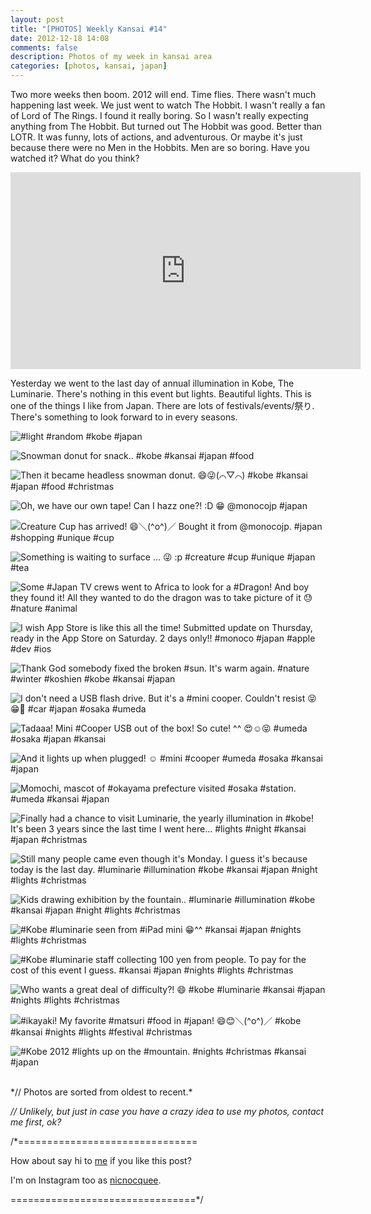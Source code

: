 ```yaml
---
layout: post
title: "[PHOTOS] Weekly Kansai #14"
date: 2012-12-18 14:08
comments: false
description: Photos of my week in kansai area
categories: [photos, kansai, japan]
---
```

Two more weeks then boom. 2012 will end. Time flies. There wasn't much happening last week. We just went to watch The Hobbit. I wasn't really a fan of Lord of The Rings. I found it really boring. So I wasn't really expecting anything from The Hobbit. But turned out The Hobbit was good. Better than LOTR. It was funny, lots of actions, and adventurous. Or maybe it's just because there were no Men in the Hobbits. Men are so boring. Have you watched it? What do you think?

<div class="video-container">
<iframe width="560" height="315" src="http://www.youtube.com/embed/26ZgPVt1lmk" frameborder="0" allowfullscreen></iframe>
</div>

Yesterday we went to the last day of annual illumination in Kobe, The Luminarie. There's nothing in this event but lights. Beautiful lights. This is one of the things I like from Japan. There are lots of festivals/events/祭り. There's something to look forward to in every seasons.

![#light #random #kobe #japan](http://distilleryimage8.s3.amazonaws.com/6ed0cf14432911e28dfe22000a9e288f_7.jpg) 
 
 <!-- more-->
 
![Snowman donut for snack.. #kobe #kansai #japan #food](http://distilleryimage3.s3.amazonaws.com/8431762a443111e2a0d822000a1f9a12_7.jpg) 
 
 
![Then it became headless snowman donut. 😄😜(⌒▽⌒) #kobe #kansai #japan #food #christmas](http://distilleryimage8.s3.amazonaws.com/b2cd75a6443111e2b1c522000a9f18eb_7.jpg) 
 
 
![Oh, we have our own tape! Can I hazz one?! :D 😁 @monocojp #japan](http://distilleryimage7.s3.amazonaws.com/31276d1245f411e2a5d322000a1f90e5_7.jpg) 
 
 
![Creature Cup has arrived! 😄＼(^o^)／ Bought it from @monocojp. #japan #shopping #unique #cup](http://distilleryimage1.s3.amazonaws.com/06fd535245f511e2a77722000a1fbc49_7.jpg) 
 
 
![Something is waiting to surface ... 😜 :p #creature #cup #unique #japan #tea](http://distilleryimage5.s3.amazonaws.com/0b0560e645f711e2aeda22000a1f973b_7.jpg) 
 
 
![Some #Japan TV crews went to Africa to look for a #Dragon! And boy they found it! All they wanted to do the dragon was to take picture of it 😓 #nature #animal](http://distilleryimage2.s3.amazonaws.com/841b05de469811e2952822000a1f9695_7.jpg) 
 
 
![I wish App Store is like this all the time! Submitted update on Thursday, ready in the App Store on Saturday. 2 days only!! #monoco #japan #apple #dev #ios](http://distilleryimage8.s3.amazonaws.com/31745a40472111e295e122000a9e2965_7.jpg) 
 
 
![Thank God somebody fixed the broken #sun. It's warm again. #nature #winter #koshien #kobe #kansai #japan](http://distilleryimage3.s3.amazonaws.com/a4380096474311e29c2822000a1fbe4c_7.jpg) 
 
 
![I don't need a USB flash drive. But it's a #mini cooper. Couldn't resist 😝😁🚗 #car #japan #osaka #umeda](http://distilleryimage5.s3.amazonaws.com/7bdb4218478211e2ab3b22000a9f14cb_7.jpg) 
 
 
![Tadaaa! Mini #Cooper USB out of the box! So cute! ^^ 😍☺😝 #umeda #osaka #japan #kansai](http://distilleryimage9.s3.amazonaws.com/c47e0140478211e2ac9b22000a1fb864_7.jpg) 
 
 
![And it lights up when plugged! ☺ #mini #cooper #umeda #osaka #kansai #japan](http://distilleryimage2.s3.amazonaws.com/f9a60fe8478211e2b6f822000a1f8cdf_7.jpg) 
 
 
![Momochi, mascot of #okayama prefecture visited #osaka #station. #umeda #kansai #japan](http://distilleryimage4.s3.amazonaws.com/70c88d56479411e2a52022000a1f9e5e_7.jpg) 
 
 
![Finally had a chance to visit Luminarie, the yearly illumination in #kobe! It's been 3 years since the last time I went here... #lights #night #kansai #japan #christmas](http://distilleryimage8.s3.amazonaws.com/cc7ac080484111e2a96022000a9f38c9_7.jpg) 
 
 
![Still many people came even though it's Monday. I guess it's because today is the last day. #luminarie #illumination #kobe #kansai #japan #night #lights #christmas](http://distilleryimage7.s3.amazonaws.com/0dcd0ff2484211e2abce22000a1f96d4_7.jpg) 
 
 
![Kids drawing exhibition by the fountain.. #luminarie #illumination #kobe #kansai #japan #night #lights #christmas](http://distilleryimage8.s3.amazonaws.com/6949291a484211e2a4d822000a1f924b_7.jpg) 
 
 
![#Kobe #luminarie seen from #iPad mini 😁^^ #kansai #japan #nights #lights #christmas](http://distilleryimage4.s3.amazonaws.com/8a89c4c4485411e2aaec22000a1faf7c_7.jpg) 
 
 
![#Kobe #luminarie staff collecting 100 yen from people. To pay for the cost of this event I guess. #kansai #japan #nights #lights #christmas](http://distilleryimage2.s3.amazonaws.com/db7d8c08485411e29ae122000a1f9a03_7.jpg) 
 
 
![Who wants a great deal of difficulty?! 😄 #kobe #luminarie #kansai #japan #nights #lights #christmas](http://distilleryimage10.s3.amazonaws.com/1ececcd8485511e2891a22000a9d0ec6_7.jpg) 
 
 
![#ikayaki! My favorite #matsuri #food in #japan! 😄😊＼(^o^)／ #kobe #kansai #nights #lights #festival #christmas](http://distilleryimage3.s3.amazonaws.com/509accd0485511e2ad8422000a1fa8e9_7.jpg) 
 
 
![#Kobe 2012 #lights up on the #mountain. #nights #christmas #kansai #japan](http://distilleryimage10.s3.amazonaws.com/a08f17f0485511e2b46022000a1f9be1_7.jpg)




<br/>
*// Photos are sorted from oldest to recent.*

*// Unlikely, but just in case you have a crazy idea to use my photos, contact me first, ok?*

/*===============================

How about say hi to [me](http://twitter.com/nicnocquee) if you like this post?

I'm on Instagram too as [nicnocquee](instagram://user?username=nicnocquee).

================================*/